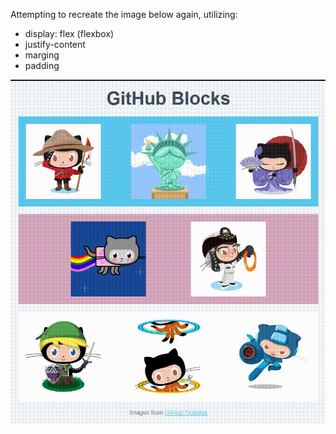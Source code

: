 Attempting to recreate the image below again, utilizing:
- display: flex (flexbox)
- justify-content
- marging
- padding 

![Model](imgs/1615738420__ghblocks.gif)
